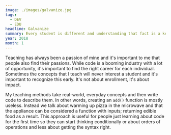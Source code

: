 ```yaml
---
image: ./images/galvanize.jpg
tags: 
  - DEV
  - EDU
headline: Galvanize
summary: Every student is different and understanding that fact is a key to effective teaching. My unique method uncovers skills and strengths that the student has which will help make better product in this new digital world. We focus less on what the job wants you to know and more on what you want to achieve.
year: 2018
month: 1
---
```

Teaching has always been a passion of mine and it's important to me that people also find their passions. While code is a booming industry with a lot of opportunity, it's important to find the right career for each individual. Sometimes the concepts that I teach will never interest a student and it's important to recognize this early. It's not about enrollment, it's about impact.

My teaching methods take real-world, everyday concepts and then write code to describe them. In other words, creating an `add()` function is mostly useless. Instead we talk about warming up pizza in the microwave and that the appliance can be considered a function with inputs; returning edible food as a result. This approach is useful for people just learning about code for the first time so they can start thinking conditionally or about orders of operations and less about getting the syntax right.